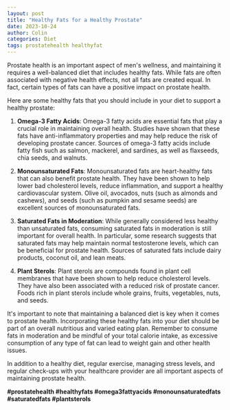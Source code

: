 ```yaml
---
layout: post
title: "Healthy Fats for a Healthy Prostate"
date: 2023-10-24
author: Colin
categories: Diet
tags: prostatehealth healthyfat
---
```


Prostate health is an important aspect of men's wellness, and maintaining it requires a well-balanced diet that includes healthy fats. While fats are often associated with negative health effects, not all fats are created equal. In fact, certain types of fats can have a positive impact on prostate health.

Here are some healthy fats that you should include in your diet to support a healthy prostate:

1. **Omega-3 Fatty Acids**: Omega-3 fatty acids are essential fats that play a crucial role in maintaining overall health. Studies have shown that these fats have anti-inflammatory properties and may help reduce the risk of developing prostate cancer. Sources of omega-3 fatty acids include fatty fish such as salmon, mackerel, and sardines, as well as flaxseeds, chia seeds, and walnuts.

2. **Monounsaturated Fats**: Monounsaturated fats are heart-healthy fats that can also benefit prostate health. They have been shown to help lower bad cholesterol levels, reduce inflammation, and support a healthy cardiovascular system. Olive oil, avocados, nuts (such as almonds and cashews), and seeds (such as pumpkin and sesame seeds) are excellent sources of monounsaturated fats.

3. **Saturated Fats in Moderation**: While generally considered less healthy than unsaturated fats, consuming saturated fats in moderation is still important for overall health. In particular, some research suggests that saturated fats may help maintain normal testosterone levels, which can be beneficial for prostate health. Sources of saturated fats include dairy products, coconut oil, and lean meats.

4. **Plant Sterols**: Plant sterols are compounds found in plant cell membranes that have been shown to help reduce cholesterol levels. They have also been associated with a reduced risk of prostate cancer. Foods rich in plant sterols include whole grains, fruits, vegetables, nuts, and seeds.

It's important to note that maintaining a balanced diet is key when it comes to prostate health. Incorporating these healthy fats into your diet should be part of an overall nutritious and varied eating plan. Remember to consume fats in moderation and be mindful of your total calorie intake, as excessive consumption of any type of fat can lead to weight gain and other health issues.

In addition to a healthy diet, regular exercise, managing stress levels, and regular check-ups with your healthcare provider are all important aspects of maintaining prostate health.

**#prostatehealth #healthyfats #omega3fattyacids #monounsaturatedfats #saturatedfats #plantsterols**